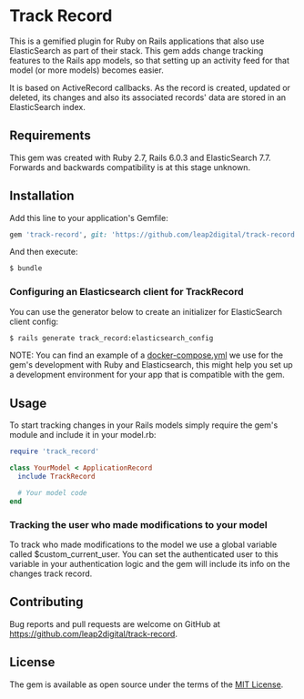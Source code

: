 # Track Record

This is a gemified plugin for Ruby on Rails applications that also use ElasticSearch as part of their stack. This gem adds change tracking features to the Rails app models, so that setting up an activity feed for that model (or more models) becomes easier.

It is based on ActiveRecord callbacks. As the record is created, updated or deleted, its changes and also its associated records' data are stored in an ElasticSearch index.

## Requirements

This gem was created with Ruby 2.7, Rails 6.0.3 and ElasticSearch 7.7. Forwards and backwards compatibility is at this stage unknown.

## Installation

Add this line to your application's Gemfile:

```ruby
gem 'track-record', git: 'https://github.com/leap2digital/track-record', branch: 'main'
```

And then execute:

```bash
$ bundle
```

### Configuring an Elasticsearch client for TrackRecord

You can use the generator below to create an initializer for ElasticSearch client config:

```bash
$ rails generate track_record:elasticsearch_config
```

NOTE: You can find an example of a [docker-compose.yml](https://github.com/leap2digital/track-record/blob/main/docker-compose.yml) we use for the gem's development with Ruby and Elasticsearch, this might help you set up a development environment for your app that is compatible with the gem.

## Usage

To start tracking changes in your Rails models simply require the gem's module and include it in your model.rb:

```ruby
require 'track_record'

class YourModel < ApplicationRecord
  include TrackRecord

  # Your model code
end
```

### Tracking the user who made modifications to your model

To track who made modifications to the model we use a global variable called $custom_current_user. You can set the authenticated user to this variable in your authentication logic and the gem will include its info on the changes track record.

## Contributing

Bug reports and pull requests are welcome on GitHub at https://github.com/leap2digital/track-record.

## License

The gem is available as open source under the terms of the [MIT License](https://opensource.org/licenses/MIT).
